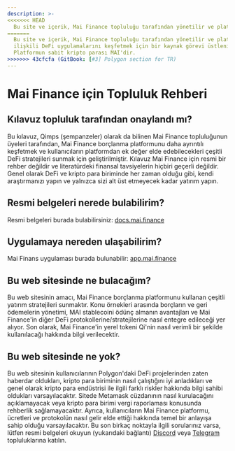 ```yaml
---
description: >-
<<<<<<< HEAD
  Bu site ve içerik, Mai Finance topluluğu tarafından yönetilir ve platformla ilişkili DeFi uygulamalarını keşfetmek için bir kaynak görevi üstlenir. Platformun sabit kripto parası MAI'dir.
=======
  Bu site ve içerik, Mai Finance topluluğu tarafından yönetilir ve platformla
  ilişkili DeFi uygulamalarını keşfetmek için bir kaynak görevi üstlenir.
  Platformun sabit kripto parası MAI'dir.
>>>>>>> 43cfcfa (GitBook: [#3] Polygon section for TR)
---
```


# Mai Finance için Topluluk Rehberi

## Kılavuz topluluk tarafından onaylandı mı?

Bu kılavuz, Qimps (şempanzeler) olarak da bilinen Mai Finance topluluğunun üyeleri tarafından, Mai Finance borçlanma platformunu daha ayrıntılı keşfetmek ve kullanıcıların platformdan ek değer elde edebilecekleri çeşitli DeFi stratejileri sunmak için geliştirilmiştir. Kılavuz Mai Finance için resmi bir rehber değildir ve literatürdeki finansal tavsiyelerin hiçbiri geçerli değildir. Genel olarak DeFi ve kripto para biriminde her zaman olduğu gibi, kendi araştırmanızı yapın ve yalnızca sizi alt üst etmeyecek kadar yatırım yapın.

## Resmi belgeleri nerede bulabilirim?

Resmi belgeleri burada bulabilirsiniz: [docs.mai.finance](https://docs.mai.finance)

## Uygulamaya nereden ulaşabilirim?

Mai Finans uygulaması burada bulunabilir: [app.mai.finance](https://app.mai.finance)

## Bu web sitesinde ne bulacağım?

Bu web sitesinin amacı, Mai Finance borçlanma platformunu kullanan çeşitli yatırım stratejileri sunmaktır. Konu örnekleri arasında borçların ve geri ödemelerin yönetimi, MAI stablecoini ödünç almanın avantajları ve Mai Finance'in diğer DeFi protokollerine/stratejilerine nasıl entegre edileceği yer alıyor. Son olarak, Mai Finance'in yerel tokeni Qi'nin nasıl verimli bir şekilde kullanılacağı hakkında bilgi verilecektir.

## Bu web sitesinde ne yok?

Bu web sitesinin kullanıcılarının Polygon'daki DeFi projelerinden zaten haberdar oldukları, kripto para biriminin nasıl çalıştığını iyi anladıkları ve genel olarak kripto para endüstrisi ile ilgili farklı riskler hakkında bilgi sahibi oldukları varsayılacaktır. Sitede Metamask cüzdanının nasıl kurulacağını açıklamayacak veya kripto para birimi vergi raporlaması konusunda rehberlik sağlamayacaktır. Ayrıca, kullanıcıların Mai Finance platformu, ücretleri ve protokolün nasıl gelir elde ettiği hakkında temel bir anlayışa sahip olduğu varsayılacaktır. Bu son birkaç noktayla ilgili sorularınız varsa, lütfen resmi belgeleri okuyun (yukarıdaki bağlantı) [Discord](https://discord.gg/mQq55j65xJ) veya [Telegram](https://t.co/ttG5c1cxfZ?amp=1) topluluklarına katılın.
